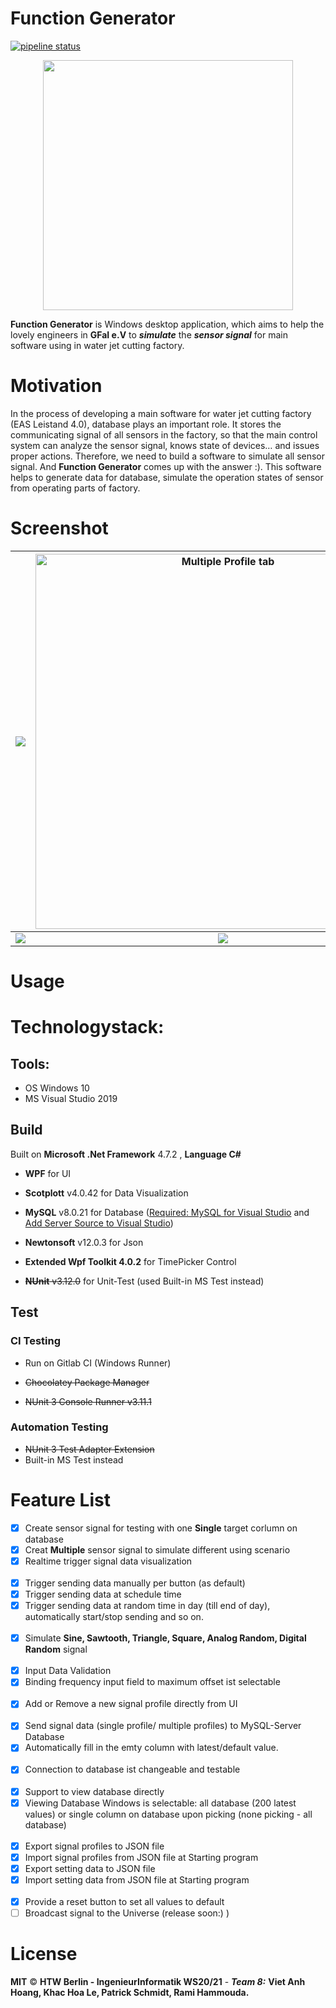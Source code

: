 # Function Generator
[![pipeline status](https://gitlab.rz.htw-berlin.de/softwareentwicklungsprojekt/wise2020-21/team8/badges/master/pipeline.svg)](https://gitlab.rz.htw-berlin.de/softwareentwicklungsprojekt/wise2020-21/team8/-/commits/master)

<p align="center">
  <img align="center" src="https://i.ibb.co/cXb3BVJ/Tab3.png" width="400">
</p>


**Function Generator** is Windows desktop application, which aims to help the lovely engineers in **GFaI e.V** to ***simulate*** the ***sensor signal*** for main software using in water jet cutting factory. 


# Motivation

In the process of developing a main software for water jet cutting factory (EAS Leistand 4.0), database plays an important role. It stores the communicating signal of all sensors in the factory, so that the main control system can analyze the sensor signal, knows state of devices… and issues proper actions. Therefore, we need to build a software to simulate all sensor signal. And **Function Generator** comes up with the answer :). This software helps to generate data for database, simulate the operation states of sensor from operating parts of factory.

# Screenshot
| ![](https://i.ibb.co/SPQT9xx/Image-002.png) |<img src="https://i.ibb.co/nsx8y4C/Image00.png" width="600" title = "Multiple Profile tab">|
:-------------------------:|:-------------------------:
|![](https://i.ibb.co/DC1RJnR/Image-004.png)  |![](https://i.ibb.co/Zxsz6nZ/Image-006.png)|

  
# Usage



# Technologystack:
## Tools:
- OS Windows 10
- MS Visual Studio 2019
## Build
Built on **Microsoft .Net Framework** 4.7.2 , **Language C#**

- **WPF** for UI

- **Scotplott** v4.0.42 for Data Visualization

- **MySQL** v8.0.21 for Database ([Required: MySQL for Visual Studio](https://dev.mysql.com/downloads/windows/visualstudio/) and [Add Server Source to Visual Studio](https://dev.mysql.com/doc/visual-studio/en/visual-studio-connection-server-explorer.html))

- **Newtonsoft** v12.0.3 for Json

- **Extended Wpf Toolkit 4.0.2** for TimePicker Control

- ~~**NUnit** v3.12.0~~ for Unit-Test (used Built-in MS Test instead)


## Test
### CI Testing
- Run on Gitlab CI (Windows Runner)

- ~~Chocolatey Package Manager~~

- ~~NUnit 3 Console Runner v3.11.1~~
### Automation Testing
- ~~NUnit 3 Test Adapter Extension~~
- Built-in MS Test instead

# Feature List
- [x] Create sensor signal for testing with one **Single** target corlumn on database
- [x] Creat **Multiple** sensor signal to simulate different using scenario
- [x] Realtime trigger signal data visualization
 <br/> <br/>
- [x] Trigger sending data manually per button (as default)
- [x] Trigger sending data at schedule time
- [x] Trigger sending data at random time in day (till end of day), automatically start/stop sending and so on.
 <br/> <br/>
- [x] Simulate **Sine, Sawtooth, Triangle, Square, Analog Random, Digital Random** signal
 <br/> <br/>
- [x] Input Data Validation
- [x] Binding frequency input field to maximum offset ist selectable
 <br/> <br/>
- [x] Add or Remove a new signal profile directly from UI
 <br/> <br/>
- [x] Send signal data (single profile/ multiple profiles) to MySQL-Server Database
- [x] Automatically fill in the emty column with latest/default value.
 <br/> <br/>
- [x] Connection to database ist changeable and testable
 <br/> <br/>
- [x] Support to view database directly
- [x] Viewing Database Windows is selectable: all database (200 latest values) or single column on database upon picking (none picking - all database)
 <br/> <br/>
- [x] Export signal profiles to JSON file
- [x] Import signal profiles from JSON file at Starting program
- [x] Export setting data to JSON file
- [x] Import setting data from JSON file at Starting program
 <br/> <br/>
- [x] Provide a reset button to set all values to default
- [ ] Broadcast signal to the Universe (release soon:) )
# License
**MIT** © **HTW Berlin - IngenieurInformatik WS20/21** - ***Team 8:*** **Viet Anh Hoang, Khac Hoa Le, Patrick Schmidt, Rami Hammouda.**
